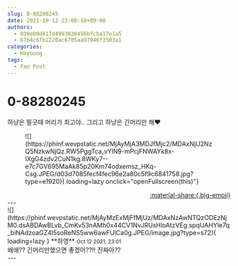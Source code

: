 ```yaml
---
slug: 0-88280245
date: 2021-10-12 23:00:18+09:00
authors:
  - 039e80d817d4993830456bfcba17e1a5
  - 67b4c6fb2220ac6705aa97046f3503a1
categories:
  - Hayoung
tags:
  - Fan Post
---
```


# 0-88280245

<div class="post-container" markdown="1">
<div class="content-container md-sidebar__scrollwrap" markdown="1">

하냥은 필굿때 머리가 최고야.. 그리고 하냥은 긴머리만 해❤️
<figure markdown="1">
![](https://phinf.wevpstatic.net/MjAyMjA3MDJfMjc2/MDAxNjU2NzQ5NzkwNjQz.RW5PggTca_vYlN9-mPcjFNWAYk8x-IXgG4zdv2CuN1kg.8WKy7--e7c7GV695MaAk85p20Km74odxemsz_HKq-Csg.JPEG/d03d7085fecf4fec96e2a80c5f9c6841758.jpg?type=e1920){ loading=lazy onclick="openFullscreen(this)"}
</figure>


</div>
</div>

<div style="text-align: right;" markdown="1">
<a href="https://weverse.io/fromis9/fanpost/0-88280245" style="text-align: right;">:material-share:{.big-emoji}</a>
</div>
---

<div class="comments-container md-sidebar__scrollwrap" markdown="1">
<div class="comment" markdown="1">
<div class='id-container' markdown="1">
![](https://phinf.wevpstatic.net/MjAyMzExMjFfMjUz/MDAxNzAwNTQzODEzNjM0.dsABDAwBLvb_CmKv53nAMh0x44CV1NvJRUsHloAtzVEg.spqUAHYle7q_biNAdzoaGZ4l5soReNS5ww6awFUlCa0g.JPEG/image.jpg?type=s72){ loading=lazy }
**<span class="artist">하영</span>** <small>Oct 12 2021, 23:01</small><br>
</div>
<div class='comment-body' markdown="1">
왜애?? 긴머리만했으면 좋겠어??!! 진짜아??
</div>
</div>
</div>
---
